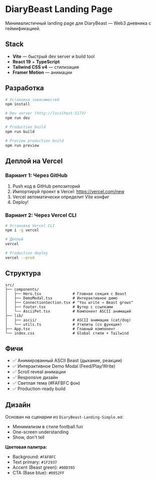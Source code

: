 # DiaryBeast Landing Page

Минималистичный landing page для DiaryBeast — Web3 дневника с геймификацией.

## Stack

- **Vite** — быстрый dev server и build tool
- **React 19** + **TypeScript**
- **Tailwind CSS v4** — стилизация
- **Framer Motion** — анимации

## Разработка

```bash
# Установка зависимостей
npm install

# Dev server (http://localhost:5173)
npm run dev

# Production build
npm run build

# Preview production build
npm run preview
```

## Деплой на Vercel

### Вариант 1: Через GitHub

1. Push код в GitHub репозиторий
2. Импортируй проект в Vercel: https://vercel.com/new
3. Vercel автоматически определит Vite конфиг
4. Deploy!

### Вариант 2: Через Vercel CLI

```bash
# Установка Vercel CLI
npm i -g vercel

# Деплой
vercel

# Production deploy
vercel --prod
```

## Структура

```
src/
├── components/
│   ├── Hero.tsx              # Главная секция с Beast
│   ├── DemoModal.tsx         # Интерактивное демо
│   ├── ConnectionSection.tsx # "You write → Beast grows"
│   ├── Footer.tsx            # Футер с ссылками
│   └── AsciiPet.tsx          # Компонент ASCII анимаций
├── lib/
│   ├── ascii/                # ASCII анимации (cat/dog)
│   └── utils.ts              # Утилиты (cn функция)
├── App.tsx                   # Главный компонент
└── index.css                 # Global стили + Tailwind

```

## Фичи

- ✅ Анимированный ASCII Beast (дыхание, реакции)
- ✅ Интерактивное Demo Modal (Feed/Play/Write)
- ✅ Scroll reveal анимации
- ✅ Responsive дизайн
- ✅ Светлая тема (#FAFBFC фон)
- ✅ Production-ready build

## Дизайн

Основан на сценарии из `DiaryBeast-Landing-Simple.md`:
- Минимализм в стиле football.fun
- One-screen understanding
- Show, don't tell

**Цветовая палитра:**
- Background: `#FAFBFC`
- Text primary: `#1F2937`
- Accent (Beast green): `#00D395`
- CTA (Base blue): `#0052FF`
